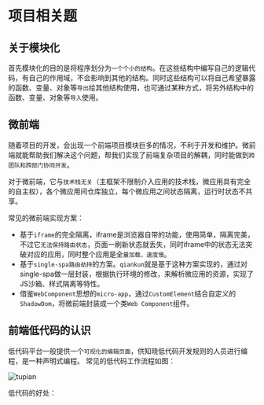 # 项目相关题

## 关于模块化

首先模块化的目的是将程序划分为`一个个小的结构`。在这些结构中编写自己的逻辑代码，有自己的作用域，不会影响到其他的结构。同时这些结构可以将自己希望暴露的函数、变量、对象等`导出`给其他结构使用，也可通过某种方式，将另外结构中的函数、变量、对象等`导入`使用。

## 微前端

随着项目的开发，会出现一个前端项目模块巨多的情况，不利于开发和维护。微前端就能帮助我们解决这个问题，帮我们实现了前端复杂项目的解耦，同时能做到`跨团队和跨部门协同开发`。

对于微前端，它与`技术栈无关`（主框架不限制介入应用的技术栈，微应用具有完全的自主权），各个微应用间仓库独立，每个微应用之间状态隔离，运行时状态不共享。

常见的微前端实现方案：

- 基于`iframe`的完全隔离，iframe是浏览器自带的功能，使用简单，隔离完美，不过它`无法保持路由状态`，页面一刷新状态就丢失，同时iframe中的状态无法突破对应的应用，同时整个应用是全`量加载，速度慢`。
- 基于`single-spa路由劫持`的方案。`qiankun`就是基于这种方案实现的，通过对single-spa做一层封装，根据执行环境的修改，来解析微应用的资源，实现了JS沙箱、样式隔离等特性。
- 借鉴`WebComponent`思想的`micro-app`，通过`CustomElement`结合自定义的`ShadowDom`，将微前端封装成一个类`Web Component`组件。

## 前端低代码的认识

低代码平台一般提供一个`可视化的编辑页面`，供知晓低代码开发规则的人员进行编程，是一种声明式编程。 常见的低代码工作流程如图：

![tupian](./assets/img/17.webp)

低代码的好处：
